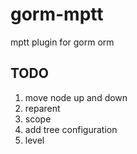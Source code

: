 # gorm-mptt
mptt plugin for gorm orm

## TODO

1. move node up and down
1. reparent
1. scope
1. add tree configuration
1. level
